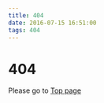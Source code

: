 ```yaml
---
title: 404
date: 2016-07-15 16:51:00
tags: 404
---
```


# 404

Please go to [Top page](https://grimoire.gl)
